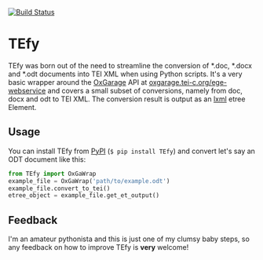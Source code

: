 [![Build Status](https://travis-ci.org/03b8/TEfy.svg?branch=master)](https://travis-ci.org/03b8/TEfy)
# TEfy
TEfy was born out of the need to streamline the conversion of *.doc, 
*.docx and *.odt documents into TEI XML when using Python scripts.
It's a very basic wrapper around the [OxGarage](https://github.com/TEIC/oxgarage) API at 
[oxgarage.tei-c.org/ege-webservice](http://oxgarage.tei-c.org) and covers a small subset of conversions, namely
from doc, docx and odt to TEI XML. The conversion result is output
as an [lxml](https://github.com/lxml/lxml) etree Element.
## Usage
You can install TEfy from [PyPI](https://pypi.org/project/TEfy/)
(```$ pip install TEfy```) and convert let's say an ODT document 
like this:

```python
from TEfy import OxGaWrap
example_file = OxGaWrap('path/to/example.odt')
example_file.convert_to_tei()
etree_object = example_file.get_et_output()
```

## Feedback
I'm an amateur pythonista and this is just one of my clumsy baby steps, so any feedback on how to improve TEfy is **very** welcome!
